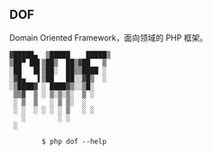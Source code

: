 ## DOF

Domain Oriented Framework，面向领域的 PHP 框架。


```
▓█████▄  ▒█████    █████▒
▒██▀ ██▌▒██▒  ██▒▓██   ▒
░██   █▌▒██░  ██▒▒████ ░
░▓█▄   ▌▒██   ██░░▓█▒  ░
░▒████▓ ░ ████▓▒░░▒█░
 ▒▒▓  ▒ ░ ▒░▒░▒░  ▒ ░
 ░ ▒  ▒   ░ ▒ ▒░  ░
 ░ ░  ░ ░ ░ ░ ▒   ░ ░
   ░        ░ ░
 ░

        $ php dof --help
```
